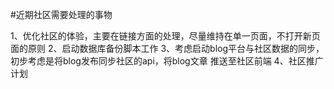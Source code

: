 
#近期社区需要处理的事物

  1、优化社区的体验，主要在链接方面的处理，尽量维持在单一页面，不打开新页面的原则
  2、启动数据库备份脚本工作
  3、考虑启动blog平台与社区数据的同步，初步考虑是将blog发布同步社区的api，将blog文章
  推送至社区前端
  4、社区推广计划
